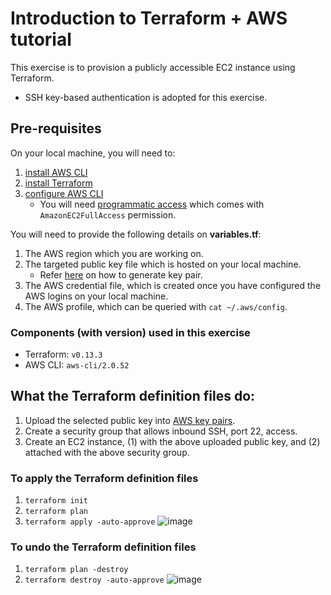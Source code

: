# Introduction to Terraform + AWS tutorial 
This exercise is to provision a publicly accessible EC2 instance using Terraform. 
* SSH key-based authentication is adopted for this exercise.

## Pre-requisites
On your local machine, you will need to: 
1. [install AWS CLI](https://docs.aws.amazon.com/cli/latest/userguide/install-cliv2.html) 
1. [install Terraform](https://www.terraform.io/downloads.html)
1. [configure AWS CLI](https://docs.aws.amazon.com/cli/latest/userguide/cli-configure-files.html)
    * You will need [programmatic access](https://docs.aws.amazon.com/general/latest/gr/aws-sec-cred-types.html#access-keys-and-secret-access-keys) which comes with `AmazonEC2FullAccess` permission.  

You will need to provide the following details on **variables.tf**: 
1. The AWS region which you are working on. 
1. The targeted public key file which is hosted on your local machine. 
    * Refer [here](https://docs.rightscale.com/faq/How_Do_I_Generate_My_Own_SSH_Key_Pair.html) on how to generate key pair. 
1. The AWS credential file, which is created once you have configured the AWS logins on your local machine.
1. The AWS profile, which can be queried with `cat ~/.aws/config`. 

### Components (with version) used in this exercise
* Terraform: `v0.13.3`
* AWS CLI: `aws-cli/2.0.52`

## What the Terraform definition files do: 
1. Upload the selected public key into [AWS key pairs](https://docs.aws.amazon.com/AWSEC2/latest/UserGuide/ec2-key-pairs.html#how-to-generate-your-own-key-and-import-it-to-aws). 
1. Create a security group that allows inbound SSH, port 22, access. 
1. Create an EC2 instance, (1) with the above uploaded public key, and (2) attached with the above security group. 

### To apply the Terraform definition files
1. `terraform init`
1. `terraform plan`
1. `terraform apply -auto-approve`
![image](https://user-images.githubusercontent.com/71627887/94344659-5dbec100-0053-11eb-8336-4db39cd37207.png)

### To undo the Terraform definition files
1. `terraform plan -destroy`
1. `terraform destroy -auto-approve` 
![image](https://user-images.githubusercontent.com/71627887/94344592-133d4480-0053-11eb-9111-1e076ac3f88a.png)
